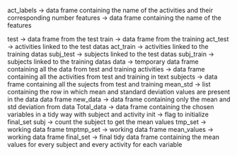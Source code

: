 act_labels -> data frame containing the name of the activities and their corresponding number
features -> data frame containing the name of the features

test -> data frame from the test
train -> data frame from the training
act_test -> activities linked to the test datas
act_train -> activities linked to the training datas
subj_test -> subjects linked to the test datas
subj_train -> subjects linked to the training datas
data -> temporary data frame containing all the data from test and training
activities -> data frame containing all the activities from test and training in text
subjects -> data frame containing all the sujects from test and training
mean_std -> list containing the row in which mean and standard deviation values are present in the data data frame
new_data -> data frame containing only the mean and std deviation from data
Total_data -> data frame containing the chosen variables in a tidy way with subject and activity
init -> flag to initialize final_set
subj -> count the subject to get the mean values
tmp_set -> working data frame
tmptmp_set -> working data frame
mean_values -> working data frame
final_set -> final tidy data frame containing the mean values for every subject and every activity for each variable
